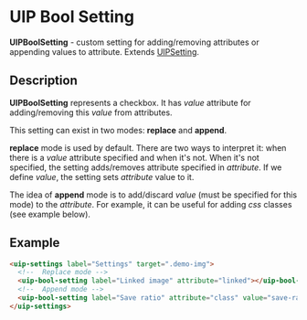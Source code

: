 # UIP Bool Setting

**UIPBoolSetting** - custom setting for adding/removing attributes or appending values to attribute.
Extends [UIPSetting](src/plugins/settings/README.md).

## Description

**UIPBoolSetting** represents a checkbox. It has *value* attribute for adding/removing this *value*
from attributes.

This setting can exist in two modes: **replace** and **append**.

**replace** mode is used by default. There are two ways to interpret it: when there is a *value* attribute
specified and when it's not. When it's not specified, the setting adds/removes attribute specified in *attribute*.
If we define *value*, the setting sets *attribute* value to it.

The idea of **append** mode is to add/discard *value* (must be specified for this mode) to the *attribute*.
For example, it can be useful for adding *css* classes (see example below).

## Example

```html
<uip-settings label="Settings" target=".demo-img">
  <!--  Replace mode -->
  <uip-bool-setting label="Linked image" attribute="linked"></uip-bool-setting>
  <!--  Append mode -->
  <uip-bool-setting label="Save ratio" attribute="class" value="save-ratio-class"></uip-bool-setting>
</uip-settings>
```
